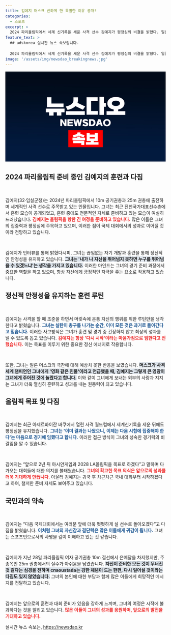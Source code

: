 ```yaml
---
title: 김예지 머스크 반하게 한 특별한 이유 공개!
categories:
  - 스포츠
excerpt: >
  2024 파리올림픽에서 세계 신기록을 세운 사격 선수 김예지가 평정심의 비결을 밝혔다. 일론 머스크의 극찬을 받은 그는, 대회 후에도 다음 시합을 준비하자는 각오를 다졌다. 김예지는 아시안게임과 LA올림픽을 향한 새로운 도전의 길을 예고했다.
feature_text: >
  ## adskorea 실시간 뉴스 속보입니다.

  2024 파리올림픽에서 세계 신기록을 세운 사격 선수 김예지가 평정심의 비결을 밝혔다. 일론 머스크의 극찬을 받은 그는, 대회 후에도 다음 시합을 준비하자는 각오를 다졌다. 김예지는 아시안게임과 LA올림픽을 향한 새로운 도전의 길을 예고했다.
image: '/assets/img/newsdao_breakingnews.jpg'
---
```


<p><img src="/assets/img/newsdao_breakingnews.jpg" alt="adskorea 속보" /></p>

<h2 data-ke-size="size26">2024 파리올림픽 준비 중인 김예지의 훈련과 다짐</h2>

<p data-ke-size="size16">&nbsp;</p>

<p>김예지(32·임실군청)는 2024년 파리올림픽에서 10m 공기권총과 25m 권총에 출전하며 세계적인 사격 선수로 주목받고 있는 인물입니다. 그녀는 최근 진천국가대표선수촌에서 훈련 모습이 공개되었고, 훈련 중에도 전문적인 자세로 준비하고 있는 모습이 여실히 드러났습니다. <b><span style="color: #ee2323;">김예지는 올림픽을 향한 긴 여정을 준비하고 있습니다.</span></b> 많은 이들은 그녀의 집중력과 평정심에 주목하고 있으며, 이러한 점이 국제 대회에서의 성과로 이어질 것이라 전망하고 있습니다.</p>

<p data-ke-size="size16">&nbsp;</p>

<p>김예지가 인터뷰를 통해 밝혔다시피, 그녀는 끊임없는 자기 개발과 훈련을 통해 정신적인 안정성을 유지하고 있습니다. <b><span style="background-color: #21538527;">그녀는 '내가 나 자신을 뛰어넘지 못하면 누구를 뛰어넘을 수 있겠느냐'는 생각을 가지고 있습니다.</span></b> 이러한 마인드는 그녀의 경기 준비 과정에서 중요한 역할을 하고 있으며, 항상 자신에게 긍정적인 자극을 주는 요소로 작용하고 있습니다.</p>

<h2 data-ke-size="size26">정신적 안정성을 유지하는 훈련 루틴</h2>

<p data-ke-size="size16">&nbsp;</p>

<p>김예지는 사격을 할 때 조준을 하면서 머릿속에 온통 자신의 행위를 위한 루틴만을 생각한다고 밝혔습니다. <b><span style="color: #1a5490;">그녀는 실탄이 총구를 나가는 순간, 이미 모든 것은 과거로 돌아간다고 믿습니다.</span></b> 이러한 사고방식은 그녀가 훈련 및 경기 중 긴장하지 않고 최상의 성과를 낼 수 있도록 돕고 있습니다. <b><span style="color: #ee2323;">김예지는 항상 '다시 시작'이라는 마음가짐으로 임한다고 전했습니다.</span></b> 이는 목표를 이루기 위한 중요한 정신 에너지로 작용합니다.</p>

<p data-ke-size="size16">&nbsp;</p>

<p>또한, 그녀는 일론 머스크의 극찬에 대해 예상치 못한 반응을 보였습니다. <b><span style="background-color: #21538527;">머스크가 사격 세계 챔피언인 그녀에게 '영화 같은 인물'이라고 언급했을 때, 김예지는 그렇게 큰 영광이 그녀에게 주어진 것에 놀랐다고 합니다.</span></b> 이와 같이 그녀에게 보내는 외부의 사랑과 지지는 그녀가 더욱 열심히 훈련하고 성과를 내는 원동력이 되고 있습니다.</p>

<h2 data-ke-size="size26">올림픽 목표 및 다짐</h2>

<p data-ke-size="size16">&nbsp;</p>

<p>김예지는 최근 아제르바이잔 바쿠에서 열린 사격 월드컵에서 세계신기록을 세운 뒤에도 평정심을 유지했습니다. <b><span style="color: #1a5490;">그녀는 '이미 결과는 나왔으니, 이제는 다음 시합에 집중해야 한다'는 마음으로 경기에 임했다고 합니다.</span></b> 이러한 접근 방식이 그녀의 성숙한 경기력의 비결임을 알 수 있습니다.</p>

<p data-ke-size="size16">&nbsp;</p>

<p>김예지는 “앞으로 2년 뒤 아시안게임과 2028 LA올림픽을 목표로 하겠다”고 말하며 다가오는 대회들에 대한 의지를 불태웠습니다. <b><span style="color: #ee2323;">그녀의 확고한 목표 의식은 앞으로의 성과를 더욱 기대하게 만듭니다.</span></b> 아울러 김예지는 귀국 후 차근차근 국내 대회부터 시작하겠다고 하여, 철저한 준비 자세도 보여주고 있습니다.</p>

<h2 data-ke-size="size26">국민과의 약속</h2>

<p data-ke-size="size16">&nbsp;</p>

<p>김예지는 “다음 국제대회에서는 여러분 앞에 더욱 떳떳하게 설 선수로 돌아오겠다”고 다짐을 밝혔습니다. <b><span style="color: #1a5490;">이처럼 그녀의 자신감과 결단력은 많은 이들에게 귀감이 됩니다.</span></b> 그녀는 스포츠인으로서의 사명을 깊이 이해하고 있는 것 같습니다.</p>

<p data-ke-size="size16">&nbsp;</p>

<p>김예지가 지난 28일 파리올림픽 여자 공기권총 10m 결선에서 은메달을 차지했지만, 주 종목인 25m 권총에서의 실수가 아쉬움을 남겼습니다. <b><span style="background-color: #21538527;"> 자신이 준비한 모든 것이 무너진 것 같다는 심경을 전하며 спaoustada는 강한 체념이 드는 한편, 다시 일어설 것이라는 다짐도 잊지 않았습니다.</span></b> 그녀의 본인에 대한 부담과 함께 많은 이들에게 희망적인 메시지를 전달하고 있습니다.</p>

<p data-ke-size="size16">&nbsp;</p>

<p>김예지는 앞으로의 훈련과 대회 준비가 있음을 강하게 느끼며, 그녀의 여정은 시작에 불과하다는 것을 알리고 있습니다. <b><span style="color: #ee2323;">많은 이들이 그녀의 성과를 응원하며, 앞으로의 발전을 기대하고 있습니다.</span></b></p>
실시간 뉴스 속보는, <a href="https://newsdao.kr" rel="dofollow">https://newsdao.kr</a>


